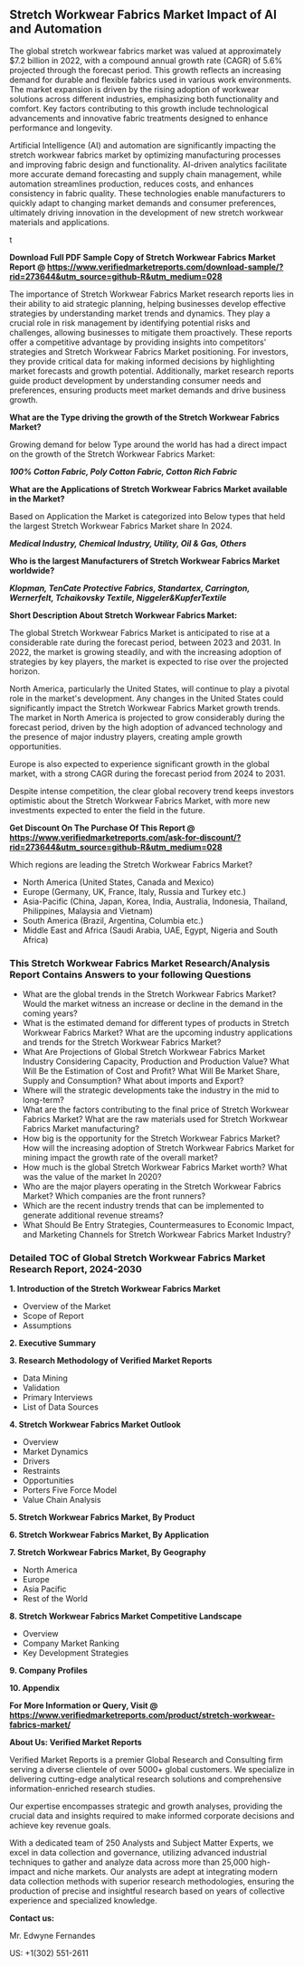 <h2>Stretch Workwear Fabrics Market Impact of AI and Automation</h2><p>The global stretch workwear fabrics market was valued at approximately $7.2 billion in 2022, with a compound annual growth rate (CAGR) of 5.6% projected through the forecast period. This growth reflects an increasing demand for durable and flexible fabrics used in various work environments. The market expansion is driven by the rising adoption of workwear solutions across different industries, emphasizing both functionality and comfort. Key factors contributing to this growth include technological advancements and innovative fabric treatments designed to enhance performance and longevity.</p><p>Artificial Intelligence (AI) and automation are significantly impacting the stretch workwear fabrics market by optimizing manufacturing processes and improving fabric design and functionality. AI-driven analytics facilitate more accurate demand forecasting and supply chain management, while automation streamlines production, reduces costs, and enhances consistency in fabric quality. These technologies enable manufacturers to quickly adapt to changing market demands and consumer preferences, ultimately driving innovation in the development of new stretch workwear materials and applications.</p>t</p><p id="" class=""><strong>Download Full PDF Sample Copy of Stretch Workwear Fabrics Market Report @ <a href="https://www.verifiedmarketreports.com/download-sample/?rid=273644&utm_source=github-R&utm_medium=028" target="_blank">https://www.verifiedmarketreports.com/download-sample/?rid=273644&utm_source=github-R&utm_medium=028</a></strong></p><p>The importance of&nbsp;Stretch Workwear Fabrics Market research reports lies in their ability to aid strategic planning, helping businesses develop effective strategies by understanding market trends and dynamics. They play a crucial role in risk management by identifying potential risks and challenges, allowing businesses to mitigate them proactively. These reports offer a competitive advantage by providing insights into competitors' strategies and Stretch Workwear Fabrics Market positioning. For investors, they provide critical data for making informed decisions by highlighting market forecasts and growth potential. Additionally, market research reports guide product development by understanding consumer needs and preferences, ensuring products meet market demands and drive business growth.</p><p><strong>What are the&nbsp;Type driving the growth of the Stretch Workwear Fabrics Market?</strong></p><p id="" class="">Growing demand for below Type around the world has had a direct impact on the growth of the Stretch Workwear Fabrics Market:</p><em><strong>100% Cotton Fabric, Poly Cotton Fabric, Cotton Rich Fabric</strong></em></p><strong>What are the&nbsp;Applications&nbsp;of Stretch Workwear Fabrics Market available in the Market?</strong></p><p id="" class="">Based on Application the Market is categorized into Below types that held the largest Stretch Workwear Fabrics Market share In 2024.</p><em><strong>Medical Industry, Chemical Industry, Utility, Oil & Gas, Others</strong></em></p><strong>Who is the largest Manufacturers of Stretch Workwear Fabrics Market worldwide?</strong></p><p><em><strong>Klopman, TenCate Protective Fabrics, Standartex, Carrington, Wernerfelt, Tchaikovsky Textile, Niggeler&KupferTextile</strong></em></p><p id="" class=""><strong>Short Description About Stretch Workwear Fabrics Market:</strong></p><p>The global Stretch Workwear Fabrics Market is anticipated to rise at a considerable rate during the forecast period, between 2023 and 2031. In 2022, the market is growing steadily, and with the increasing adoption of strategies by key players, the market is expected to rise over the projected horizon.</p><p>North America, particularly the United States, will continue to play a pivotal role in the market's development. Any changes in the United States could significantly impact the Stretch Workwear Fabrics Market growth trends. The market in North America is projected to grow considerably during the forecast period, driven by the high adoption of advanced technology and the presence of major industry players, creating ample growth opportunities.</p><p>Europe is also expected to experience significant growth in the global market, with a strong CAGR during the forecast period from 2024 to 2031.</p><p>Despite intense competition, the clear global recovery trend keeps investors optimistic about the Stretch Workwear Fabrics Market, with more new investments expected to enter the field in the future.</p><p id="" class=""><strong>Get Discount On The Purchase Of This Report @ <a href="https://www.verifiedmarketreports.com/ask-for-discount/?rid=273644&utm_source=github-R&utm_medium=028" target="_blank">https://www.verifiedmarketreports.com/ask-for-discount/?rid=273644&utm_source=github-R&utm_medium=028</a></strong></p>Which regions are leading the Stretch Workwear Fabrics Market?</p><ul><li>North America (United States, Canada and Mexico)</li><li>Europe (Germany, UK, France, Italy, Russia and Turkey etc.)</li><li>Asia-Pacific (China, Japan, Korea, India, Australia, Indonesia, Thailand, Philippines, Malaysia and Vietnam)</li><li>South America (Brazil, Argentina, Columbia etc.)</li><li>Middle East and Africa (Saudi Arabia, UAE, Egypt, Nigeria and South Africa)</li></ul><h3 id="" class="">This Stretch Workwear Fabrics Market Research/Analysis Report Contains Answers to your following Questions</h3><ul><li>What are the global trends in the Stretch Workwear Fabrics Market? Would the market witness an increase or decline in the demand in the coming years?</li><li>What is the estimated demand for different types of products in Stretch Workwear Fabrics Market? What are the upcoming industry applications and trends for the Stretch Workwear Fabrics Market?</li><li>What Are Projections of Global Stretch Workwear Fabrics Market Industry Considering Capacity, Production and Production Value? What Will Be the Estimation of Cost and Profit? What Will Be Market Share, Supply and Consumption? What about imports and Export?</li><li>Where will the strategic developments take the industry in the mid to long-term?</li><li>What are the factors contributing to the final price of Stretch Workwear Fabrics Market? What are the raw materials used for Stretch Workwear Fabrics Market manufacturing?</li><li>How big is the opportunity for the Stretch Workwear Fabrics Market? How will the increasing adoption of Stretch Workwear Fabrics Market for mining impact the growth rate of the overall market?</li><li>How much is the global Stretch Workwear Fabrics Market worth? What was the value of the market In 2020?</li><li>Who are the major players operating in the Stretch Workwear Fabrics Market? Which companies are the front runners?</li><li>Which are the recent industry trends that can be implemented to generate additional revenue streams?</li><li>What Should Be Entry Strategies, Countermeasures to Economic Impact, and Marketing Channels for Stretch Workwear Fabrics Market Industry?</li></ul><h3 id="" class="">Detailed TOC of Global Stretch Workwear Fabrics Market Research Report, 2024-2030</h3><p id="" class=""><strong>1. Introduction of the Stretch Workwear Fabrics Market</strong></p><ul><li>Overview of the Market</li><li>Scope of Report</li><li>Assumptions</li></ul><p id="" class=""><strong>2. Executive Summary</strong></p><p id="" class=""><strong>3. Research Methodology of Verified Market Reports</strong></p><ul><li>Data Mining</li><li>Validation</li><li>Primary Interviews</li><li>List of Data Sources</li></ul><p id="" class=""><strong>4. Stretch Workwear Fabrics Market Outlook</strong></p><ul><li>Overview</li><li>Market Dynamics</li><li>Drivers</li><li>Restraints</li><li>Opportunities</li><li>Porters Five Force Model</li><li>Value Chain Analysis</li></ul><p id="" class=""><strong>5. Stretch Workwear Fabrics Market, By Product</strong></p><p id="" class=""><strong>6. Stretch Workwear Fabrics Market, By Application</strong></p><p id="" class=""><strong>7. Stretch Workwear Fabrics Market, By Geography</strong></p><ul><li>North America</li><li>Europe</li><li>Asia Pacific</li><li>Rest of the World</li></ul><p id="" class=""><strong>8. Stretch Workwear Fabrics Market Competitive Landscape</strong></p><ul><li>Overview</li><li>Company Market Ranking</li><li>Key Development Strategies</li></ul><p id="" class=""><strong>9. Company Profiles</strong></p><p id="" class=""><strong>10. Appendix</strong></p><p id="" class=""><strong>For More Information or Query, Visit @ <a href="https://www.verifiedmarketreports.com/product/stretch-workwear-fabrics-market/" target="_blank">https://www.verifiedmarketreports.com/product/stretch-workwear-fabrics-market/</a></strong></p><p id="" class=""><strong>About Us: Verified Market Reports</strong></p><p id="" class="">Verified Market Reports is a premier Global Research and Consulting firm serving a diverse clientele of over 5000+ global customers. We specialize in delivering cutting-edge analytical research solutions and comprehensive information-enriched research studies.</p><p id="" class="">Our expertise encompasses strategic and growth analyses, providing the crucial data and insights required to make informed corporate decisions and achieve key revenue goals.</p><p id="" class="">With a dedicated team of 250 Analysts and Subject Matter Experts, we excel in data collection and governance, utilizing advanced industrial techniques to gather and analyze data across more than 25,000 high-impact and niche markets. Our analysts are adept at integrating modern data collection methods with superior research methodologies, ensuring the production of precise and insightful research based on years of collective experience and specialized knowledge.</p><p id="" class=""><strong>Contact us:</strong></p><p id="" class="">Mr. Edwyne Fernandes</p><p id="" class="">US: +1(302) 551-2611</p>